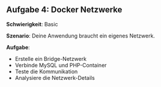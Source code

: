 ## Aufgabe 4: Docker Netzwerke

**Schwierigkeit**: Basic  

**Szenario**: Deine Anwendung braucht ein eigenes Netzwerk.  

**Aufgabe**:

- Erstelle ein Bridge-Netzwerk
- Verbinde MySQL und PHP-Container
- Teste die Kommunikation
- Analysiere die Netzwerk-Details
